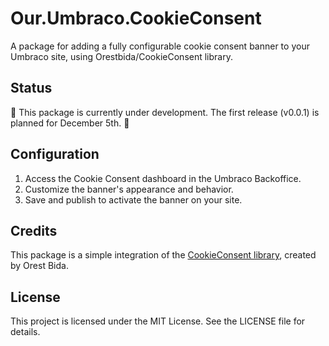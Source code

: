 # Our.Umbraco.CookieConsent
A package for adding a fully configurable cookie consent banner to your Umbraco site, using Orestbida/CookieConsent library.

## Status

🚧 This package is currently under development. The first release (v0.0.1) is planned for December 5th. 🚧

## Configuration

1. Access the Cookie Consent dashboard in the Umbraco Backoffice.
2. Customize the banner's appearance and behavior.
3. Save and publish to activate the banner on your site.

## Credits
This package is a simple integration of the [CookieConsent library](https://github.com/orestbida/cookieconsent), created by Orest Bida.

## License
This project is licensed under the MIT License. See the LICENSE file for details.
